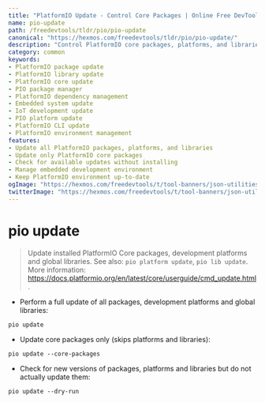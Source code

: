 ```yaml
---
title: "PlatformIO Update - Control Core Packages | Online Free DevTools by Hexmos"
name: pio-update
path: /freedevtools/tldr/pio/pio-update
canonical: "https://hexmos.com/freedevtools/tldr/pio/pio-update/"
description: "Control PlatformIO core packages, platforms, and libraries with PlatformIO Update. Manage dependencies and ensure your environment is up-to-date. Free online tool, no registration required."
category: common
keywords:
- PlatformIO package update
- PlatformIO library update
- PlatformIO core update
- PIO package manager
- PlatformIO dependency management
- Embedded system update
- IoT development update
- PIO platform update
- PlatformIO CLI update
- PlatformIO environment management
features:
- Update all PlatformIO packages, platforms, and libraries
- Update only PlatformIO core packages
- Check for available updates without installing
- Manage embedded development environment
- Keep PlatformIO environment up-to-date
ogImage: "https://hexmos.com/freedevtools/t/tool-banners/json-utilities-banner.png"
twitterImage: "https://hexmos.com/freedevtools/t/tool-banners/json-utilities-banner.png"
---
```


# pio update

> Update installed PlatformIO Core packages, development platforms and global libraries.
> See also: `pio platform update`, `pio lib update`.
> More information: <https://docs.platformio.org/en/latest/core/userguide/cmd_update.html>.

- Perform a full update of all packages, development platforms and global libraries:

`pio update`

- Update core packages only (skips platforms and libraries):

`pio update --core-packages`

- Check for new versions of packages, platforms and libraries but do not actually update them:

`pio update --dry-run`
